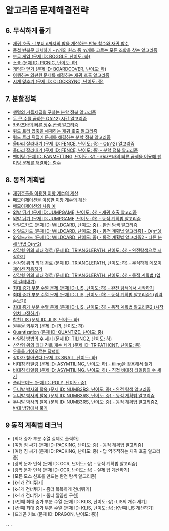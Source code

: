 # 알고리즘 문제해결전략

## 6. 무식하게 풀기

- [재귀 호출 - 1부터 n까지의 합을 계산하는 반복 함수와 재귀 함수](/chapter6/rectursive.js)  
- [중첩 반복문 대체하기 - n개의 원소 중 m개를 고르는 모든 조합을 찾는 알고리즘](/chapter6/pick.js)
- [보글 게임 (문제 ID: BOGGLE, 난이도: 하)](/chapter6/BOGGLE/solution.js)  
- [소풍 (문제 ID: PICNIC, 난이도: 하)](/chapter6/PICNIC/solution.js)
- [게임판 덮기 (문제 ID: BOARDCOVER, 난이도: 하)](/chapter6/BOARDCOVER/solution.js)
- [여행하는 외판원 문제를 해결하는 재귀 호출 알고리즘](/chapter6/travelingSalesManProblem.js)
- [시계 맞추기 (문제 ID: CLOCKSYNC, 난이도: 중)](/chapter6/CLOCKSYNC/solution.js)

## 7. 분할정복

- [행렬의 거듭제곱을 구하는 분할 정복 알고리즘](/chapter7/squareMatrix.js)
- [두 큰 수를 곱하는 O(n^2) 시간 알고리즘](/chapter7/multipy.js)
- [카라츠바의 빠른 정수 곱셈 알고리즘](/chapter7/karatsuba.js)
- [쿼드 트리 압축을 해제하는 재귀 호출 알고리즘](/chapter7/QUADTREE/decompressed.js)
- [쿼드 트리 뒤집기 문제를 해결하는 분할 정복 알고리즘](/chapter7/QUADTREE/reverse.js)
- [울타리 잘라내기 (문제 ID: FENCE, 난이도: 중) - O(n^2) 알고리즘](/chapter7/FENCE/bruteForce.js)
- [울타리 잘라내기 (문제 ID: FENCE, 난이도: 중) - 분할 정복 알고리즘](/chapter7/FENCE/solve.js)
- [팬미팅 (문제 ID: FANMETTING, 난이도: 상) - 카라츠바의 빠른 곱셈을 이용해 팬미팅 문제를 해결하는 함수](/chapter7/FANMETTING/solution.js)

## 8. 동적 계획법

- [재귀호출을 이용한 이항 계수의 계산](/chapter8/bino.js)
- [메모이제이션을 이용한 이항 계수의 계산](/chapter8/bino2.js)
- [메모이제이션의 사용 예](/chapter8/memoizationPattern.js)
- [외발 뛰기 (문제 ID: JUMPGAME,  난이도: 하) - 재귀 호출 알고리즘](/chapter8/JUMPGAME/jump.js)
- [외발 뛰기 (문제 ID: JUMPGAME,  난이도: 하) - 동적 계획법 알고리즘](/chapter8/JUMPGAME/jump2.js)
- [와일드카드 (문제 ID: WILDCARD, 난이도: 중) - 완전 탐색 알고리즘](/chapter8/WILDCARD/match.js)
- [와일드카드 (문제 ID: WILDCARD, 난이도: 중) - 동적 계획법 알고리즘1 - O(n^3)](/chapter8/WILDCARD/matchMemoized.js)
- [와일드카드 (문제 ID: WILDCARD, 난이도: 중) - 동적 계획법 알고리즘2 - 다른 분해 방법 O(n^2)](/chapter8/WILDCARD/matchMemoized.js)
- [삼각형 위의 최대 경로 (문제 ID: TRIANGLEPATH, 난이도: 하) - 완전탐색으로 시작하기](/chapter8/TRIANGLEPATH/bruthforce.js)
- [삼각형 위의 최대 경로 (문제 ID: TRIANGLEPATH, 난이도: 하) - 무식하게 메모이제이션 적용하기](/chapter8/TRIANGLEPATH/memoization.js)
- [삼각형 위의 최대 경로 (문제 ID: TRIANGLEPATH, 난이도: 하) - 동적 계획법 (입력 걸러내기)](/chapter8/TRIANGLEPATH/dynamicProgramming.js)
- [최대 증가 부분 수열 문제 (문제 ID: LIS, 난이도: 하) - 완전 탐색에서 시작하기](/chapter8/LIS/bruthforce.js)
- [최대 증가 부분 수열 문제 (문제 ID: LIS, 난이도: 하) - 동적 계획법 알고리즘1 (입력 손보기)](/chapter8/LIS/dynamicProgramming.js)
- [최대 증가 부분 수열 문제 (문제 ID: LIS, 난이도: 하) - 동적 계획법 알고리즘2 (시작 위치 고정하기)](/chapter8/LIS/dynamicProgramming.js)
- [합친 LIS (문제 ID: JLIS, 난이도: 하)](/chapter8/JLIS/solution.js)
- [원주율 외우기 (문제 ID: PI, 난이도: 하)](/chapter8/PI/solution.js)
- [Quantization (문제 ID: QUANTIZE, 난이도: 중)](/chapter8/QUANTIZE/solution.js)
- [타일링 방법의 수 세기 (문제 ID: TILING2, 난이도: 하)](/chapter8/TILING2/solution.js)
- [삼각형 위의 최대 경로 개수 세기 (문제 ID: TRIPATHCNT, 난이도: 중)](/chapter8/TRIPATHCNT/solution.js)
- [우물을 기어오르는 달팽이](/chapter8/climb.js)
- [장마가 찾아왔다 (문제 ID: SNAIL, 난이도: 하)](/chapter8/SNAIL/solution.js)
- [비대칭 타일링 (문제 ID: ASYMTILING, 난이도: 하) - tiling을 활용해서 풀기](/chapter8/ASYMTILING/solution.js)
- [비대칭 타일링 (문제 ID: ASYMTILING, 난이도: 하) - 직접 비대칭 타일링의 수 세기](/chapter8/ASYMTILING/solution2.js)
- [폴리오미노 (문제 ID: POLY, 난이도: 중)](/chapter8/POLY/solution.js)
- [두니발 박사의 탈옥 (문제 ID: NUMB3RS, 난이도: 중) - 완전 탐색 알고리즘](/chapter8/NUMB3RS/solution.js)
- [두니발 박사의 탈옥 (문제 ID: NUMB3RS, 난이도: 중) - 동적 계획법 알고리즘](/chapter8/NUMB3RS/solution2.js)
- [두니발 박사의 탈옥 (문제 ID: NUMB3RS, 난이도: 중) - 동적 계획법 알고리즘2, 반대 방향에서 풀기](/chapter8/NUMB3RS/solution3.js)

## 9 동적 계획법 테크닉

- [최대 증가 부분 수열 실제로 출력하]
- [여행 짐 싸기 (문제 ID: PACKING, 난이도: 중) - 동적 계획법 알고리즘]
- [여행 짐 싸기 (문제 ID: PACKING, 난이도: 중) - 답 역추적하는 재귀 호출 알고리즘]
- [광학 문자 인식 (문제 ID: OCR, 난이도: 상) - 동적 계획법 알고리즘]
- [광학 문자 인식 (문제 ID: OCR, 난이도: 상) - 실제 답 계산하기]
- [모든 모스 신호를 만드는 완전 탐색 알고리즘]
- [k-1개 건너뛰기]
- [k-1개 건너뛰기 - 좀더 똑똑하게 건너뛰기]
- [k-1개 건너뛰기 - 좀더 깔끔한 구현]
- [k번째 최대 증가 부분 수열 (문제 ID: KLIS, 난이도: 상): LIS의 개수 세기]
- [k번째 최대 증가 부분 수열 (문제 ID: KLIS, 난이도: 상): K번째 LIS 계산하기]
- [드래곤 커브 (문제 ID: DRAGON, 난이도: 중)]

.
.
.
